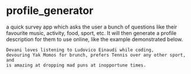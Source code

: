 # profile_generator

 a quick survey app which asks the user a bunch of questions like their favourite music, activity, food, sport, etc. It will then generate a profile description for them to use online, like the example demonstrated below.

 <code>Devani loves listening to Ludovico Einaudi while coding, devouring Yak Momos for brunch, prefers Tennis over any other sport, and is amazing at dropping mad puns at inopportune times.</code>